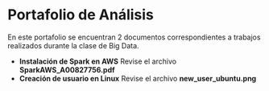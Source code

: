 # Portafolio de Análisis
En este portafolio se encuentran 2 documentos correspondientes a trabajos realizados durante la clase de Big Data.

* **Instalación de Spark en AWS** Revise el archivo **SparkAWS_A00827756.pdf**
* **Creación de usuario en Linux** Revise el archivo **new_user_ubuntu.png**
